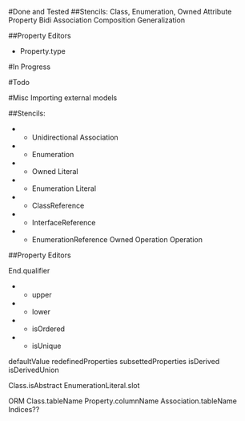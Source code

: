 #Done and Tested
##Stencils:
Class,
Enumeration,
Owned Attribute
Property
Bidi Association
Composition
Generalization

##Property Editors
 - Property.type


#In Progress

#Todo

#Misc
Importing external models

##Stencils:
* - Unidirectional Association
* - Enumeration
* - Owned Literal
* - Enumeration Literal
* - ClassReference
* - InterfaceReference
* - EnumerationReference
Owned Operation
Operation

##Property Editors

End.qualifier

* - upper
* - lower


* - isOrdered
* - isUnique

defaultValue
redefinedProperties
subsettedProperties
isDerived
isDerivedUnion

Class.isAbstract
EnumerationLiteral.slot

ORM
Class.tableName
Property.columnName
Association.tableName
Indices??
